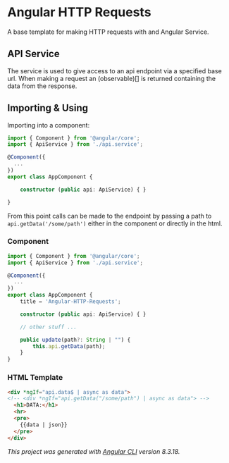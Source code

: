 # Angular HTTP Requests

A base template for making HTTP requests with and Angular Service.

## API Service

The service is used to give access to an api endpoint via a specified base url. When making a request an (observable)[] is returned containing the data from the response.

## Importing & Using

Importing into a component:

```typescript
import { Component } from '@angular/core';
import { ApiService } from './api.service';

@Component({
  ...
})
export class AppComponent {

    constructor (public api: ApiService) { }

}
```
From this point calls can be made to the endpoint by passing a path to `api.getData('/some/path')` either in the component or directly in the html.

### Component 
```typescript
import { Component } from '@angular/core';
import { ApiService } from './api.service';

@Component({
  ...
})
export class AppComponent {
    title = 'Angular-HTTP-Requests';

    constructor (public api: ApiService) { }

    // other stuff ...

    public update(path?: String | "") {
        this.api.getData(path);
    }
}
```

### HTML Template
```html
<div *ngIf="api.data$ | async as data">
<!-- <div *ngIf="api.getData("/some/path") | async as data"> -->
  <h1>DATA:</h1>
  <hr>
  <pre>
    {{data | json}}
  </pre>
</div>
```

*This project was generated with [Angular CLI](https://github.com/angular/angular-cli) version 8.3.18.*